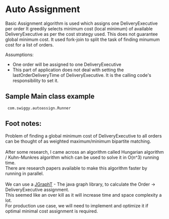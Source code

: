 # Auto Assignment


Basic Assignment algorithm is used which assigns one DeliveryExecutive per order
It greedily selects minimum cost (local minimum) of available DeliveryExecutive as per the cost strategy used. This does not guarantee global minimum cost.
It used fork-join to split the task of finding minumum cost for a list of orders.

Assumptions:
 - One order will be assigned to one DeliveryExecutive
 - This part of application does not deal with setting the lastOrderDeliveryTime of DeliveryExecutive.
 It is the calling code's responsibility to set it.

 ## Sample Main class example
 ```
  com.swiggy.autoassign.Runner
 ```

 ## Foot notes:
 Problem of finding a global minimum cost of DeliveryExecutive to all orders can be thought of as weighted maximum/minimum bipartite matching. <br /> <br />
 After some research, I came across an algorithm called Hungarian algorithm / Kuhn-Munkres algorithm which can be used to solve it in O(n^3) running time.<br />
 There are research papers available to make this algorithm faster by running in parallel. <br /> <br />
 We can use a [JGraphT](http://jgrapht.org/) - The java graph library, to calculate the Order -> DeliveryExecutive assignment.<br />
 This seemed like an over kill as it will increase time and space complexity a lot.<br />
 For production use case, we will need to implement and optimize it if optimal minimal cost assignment is required.

